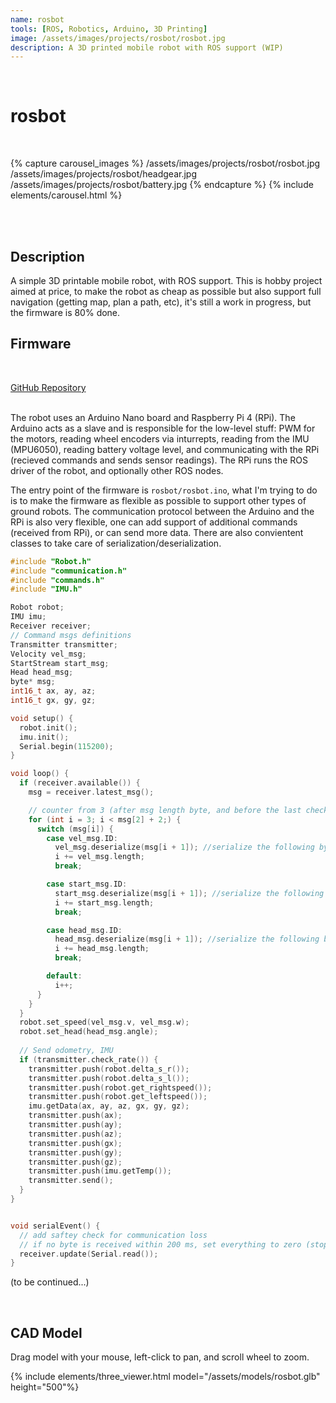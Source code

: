 ```yaml
---
name: rosbot
tools: [ROS, Robotics, Arduino, 3D Printing]
image: /assets/images/projects/rosbot/rosbot.jpg
description: A 3D printed mobile robot with ROS support (WIP)
---
```


<br>

# **rosbot**

<br>

{% capture carousel_images %}
/assets/images/projects/rosbot/rosbot.jpg
/assets/images/projects/rosbot/headgear.jpg
/assets/images/projects/rosbot/battery.jpg
{% endcapture %}
{% include elements/carousel.html %}

<br>
<br>


## Description

A simple 3D printable mobile robot, with ROS support. This is hobby project aimed at price, to make the robot as cheap as possible
 but also support full navigation (getting map, plan a path, etc), it's still a work in progress, but the firmware is 80% done.


## Firmware

<br>

<a href="https://github.com/hasauino/rosbot" class="btn btn-outline-dark" role="button" aria-pressed="true"> <i class="fab fa-github"></i> GitHub Repository </a>

<br>
The robot uses an Arduino Nano board and Raspberry Pi 4 (RPi). The Arduino acts as a slave and is responsible for the low-level stuff: PWM for the motors, reading wheel encoders via inturrepts, reading from the IMU (MPU6050), reading battery voltage level, and communicating with the RPi (recieved commands and sends sensor readings). The RPi runs the ROS driver of the robot, and optionally other ROS nodes.

The entry point of the firmware is `rosbot/rosbot.ino`, what I'm trying to do is to make the firmware as flexible as possible 
to support other types of ground robots. The communication protocol between the Arduino and the RPi is also very flexible, one can add support of additional commands (received from RPi), or can send more data. There are also convientent classes to take care of serialization/deserialization.

```c++
#include "Robot.h"
#include "communication.h"
#include "commands.h"
#include "IMU.h"

Robot robot;
IMU imu;
Receiver receiver;
// Command msgs definitions
Transmitter transmitter;
Velocity vel_msg;
StartStream start_msg;
Head head_msg;
byte* msg;
int16_t ax, ay, az;
int16_t gx, gy, gz;

void setup() {
  robot.init();
  imu.init();
  Serial.begin(115200);
}

void loop() {
  if (receiver.available()) {
    msg = receiver.latest_msg();

    // counter from 3 (after msg length byte, and before the last checksum byte)
    for (int i = 3; i < msg[2] + 2;) {
      switch (msg[i]) {
        case vel_msg.ID:
          vel_msg.deserialize(msg[i + 1]); //serialize the following bytes (equal to vel_msg.length bytes) starting from i+1
          i += vel_msg.length;
          break;

        case start_msg.ID:
          start_msg.deserialize(msg[i + 1]); //serialize the following bytes (equal to vel_msg.length bytes) starting from i+1
          i += start_msg.length;
          break;

        case head_msg.ID:
          head_msg.deserialize(msg[i + 1]); //serialize the following bytes (equal to vel_msg.length bytes) starting from i+1
          i += head_msg.length;
          break;

        default:
          i++;
      }
    }
  }
  robot.set_speed(vel_msg.v, vel_msg.w);
  robot.set_head(head_msg.angle);
  
  // Send odometry, IMU
  if (transmitter.check_rate()) {
    transmitter.push(robot.delta_s_r());
    transmitter.push(robot.delta_s_l());
    transmitter.push(robot.get_rightspeed());
    transmitter.push(robot.get_leftspeed());
    imu.getData(ax, ay, az, gx, gy, gz);
    transmitter.push(ax);
    transmitter.push(ay);
    transmitter.push(az);
    transmitter.push(gx);
    transmitter.push(gy);
    transmitter.push(gz);
    transmitter.push(imu.getTemp());
    transmitter.send();
  }
}


void serialEvent() {
  // add saftey check for communication loss
  // if no byte is received within 200 ms, set everything to zero (stop motors)
  receiver.update(Serial.read());
}
```

(to be continued...)

<br>

## CAD Model
Drag model with your mouse, left-click to pan, and scroll wheel to zoom.
<br>

{% include elements/three_viewer.html model="/assets/models/rosbot.glb" height="500"%}

<br>